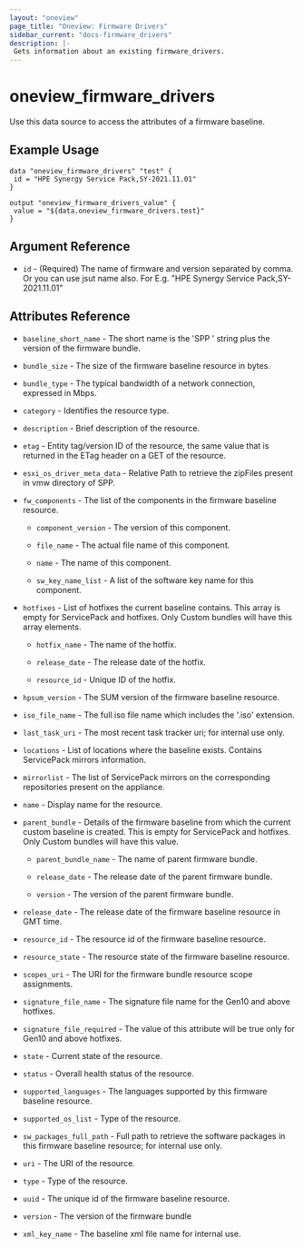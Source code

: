 ```yaml
---
layout: "oneview"
page_title: "Oneview: Firmware Drivers"
sidebar_current: "docs-firmware_drivers"
description: |-
 Gets information about an existing firmware_drivers.
---
```


# oneview\_firmware\_drivers

Use this data source to access the attributes of a firmware baseline.

## Example Usage

```hcl
data "oneview_firmware_drivers" "test" {
 id = "HPE Synergy Service Pack,SY-2021.11.01"
}

output "oneview_firmware_drivers_value" {
 value = "${data.oneview_firmware_drivers.test}"
}
```

## Argument Reference

* `id` - (Required) The name of firmware and version separated by comma. Or you can use jsut name also. For E.g. "HPE Synergy Service Pack,SY-2021.11.01"

## Attributes Reference

* `baseline_short_name` - The short name is the 'SPP ' string plus the version of the firmware bundle.

* `bundle_size` - The size of the firmware baseline resource in bytes.

* `bundle_type` - The typical bandwidth of a network connection, expressed in Mbps.

* `category` - Identifies the resource type.

* `description` - Brief description of the resource.

* `etag` - Entity tag/version ID of the resource, the same value that is returned in the ETag header on a GET of the resource.

* `esxi_os_driver_meta_data` -  Relative Path to retrieve the zipFiles present in vmw directory of SPP.

* `fw_components` - The list of the components in the firmware baseline resource.
  
  * `component_version` - The version of this component.

  * `file_name` - The actual file name of this component.

  * `name` - The name of this component.

  * `sw_key_name_list` - A list of the software key name for this component.

* `hotfixes` - List of hotfixes the current baseline contains. This array is empty for ServicePack and hotfixes. Only Custom bundles will have this array elements.

  * `hotfix_name` - The name of the hotfix.

  * `release_date` - The release date of the hotfix.

  * `resource_id` - Unique ID of the hotfix.

* `hpsum_version` - The SUM version of the firmware baseline resource.
  
* `iso_file_name` - The full iso file name which includes the '.iso' extension.

* `last_task_uri` - The most recent task tracker uri; for internal use only.

* `locations` - List of locations where the baseline exists. Contains ServicePack mirrors information.

* `mirrorlist` -  The list of ServicePack mirrors on the corresponding repositories present on the appliance.

* `name` - Display name for the resource.

* `parent_bundle` - Details of the firmware baseline from which the current custom baseline is created. This is empty for ServicePack and hotfixes. Only Custom bundles will have this value.

  * `parent_bundle_name` - The name of parent firmware bundle.

  * `release_date` - The release date of the parent firmware bundle.

  * `version` - The version of the parent firmware bundle.

* `release_date` - The release date of the firmware baseline resource in GMT time.

* `resource_id` - The resource id of the firmware baseline resource.

* `resource_state` - The resource state of the firmware baseline resource.

* `scopes_uri` - The URI for the firmware bundle resource scope assignments.

* `signature_file_name` -  The signature file name for the Gen10 and above hotfixes.

* `signature_file_required` - The value of this attribute will be true only for Gen10 and above hotfixes.

* `state` -  Current state of the resource.

* `status` - Overall health status of the resource.

* `supported_languages` - The languages supported by this firmware baseline resource.

* `supported_os_list` - Type of the resource.
  
* `sw_packages_full_path` -  Full path to retrieve the software packages in this firmware baseline resource; for internal use only.

* `uri` - The URI of the resource.

* `type` - Type of the resource.

* `uuid` - The unique id of the firmware baseline resource.

* `version` - The version of the firmware bundle

* `xml_key_name` - The baseline xml file name for internal use.